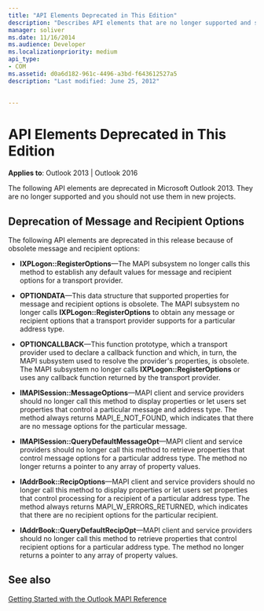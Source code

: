 ```yaml
---
title: "API Elements Deprecated in This Edition"
description: "Describes API elements that are no longer supported and should not be used in Microsoft Outlook 2013."
manager: soliver
ms.date: 11/16/2014
ms.audience: Developer
ms.localizationpriority: medium
api_type:
- COM
ms.assetid: d0a6d182-961c-4496-a3bd-f643612527a5
description: "Last modified: June 25, 2012"
 
 
---
```


# API Elements Deprecated in This Edition

  
  
**Applies to**: Outlook 2013 | Outlook 2016 
  
The following API elements are deprecated in Microsoft Outlook 2013. They are no longer supported and you should not use them in new projects.
  
## Deprecation of Message and Recipient Options

The following API elements are deprecated in this release because of obsolete message and recipient options:
  
- **IXPLogon::RegisterOptions**—The MAPI subsystem no longer calls this method to establish any default values for message and recipient options for a transport provider.
    
- **OPTIONDATA**—This data structure that supported properties for message and recipient options is obsolete. The MAPI subsystem no longer calls **IXPLogon::RegisterOptions** to obtain any message or recipient options that a transport provider supports for a particular address type. 
    
- **OPTIONCALLBACK**—This function prototype, which a transport provider used to declare a callback function and which, in turn, the MAPI subsystem used to resolve the provider's properties, is obsolete. The MAPI subsystem no longer calls **IXPLogon::RegisterOptions** or uses any callback function returned by the transport provider. 
    
- **IMAPISession::MessageOptions**—MAPI client and service providers should no longer call this method to display properties or let users set properties that control a particular message and address type. The method always returns MAPI_E_NOT_FOUND, which indicates that there are no message options for the particular message.
    
- **IMAPISession::QueryDefaultMessageOpt**—MAPI client and service providers should no longer call this method to retrieve properties that control message options for a particular address type. The method no longer returns a pointer to any array of property values.
    
- **IAddrBook::RecipOptions**—MAPI client and service providers should no longer call this method to display properties or let users set properties that control processing for a recipient of a particular address type. The method always returns MAPI_W_ERRORS_RETURNED, which indicates that there are no recipient options for the particular recipient.
    
- **IAddrBook::QueryDefaultRecipOpt**—MAPI client and service providers should no longer call this method to retrieve properties that control recipient options for a particular address type. The method no longer returns a pointer to any array of property values.
    
## See also



[Getting Started with the Outlook MAPI Reference](getting-started-with-the-outlook-mapi-reference.md)

